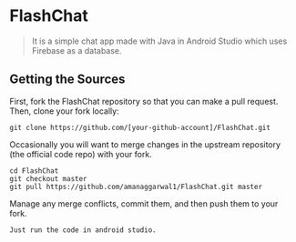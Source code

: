 # FlashChat
> It is a simple chat app made with Java in Android Studio which uses Firebase as a database.

## Getting the Sources
First, fork the FlashChat repository so that you can make a pull request. 
Then, clone your fork locally: 
```
git clone https://github.com/[your-github-account]/FlashChat.git 
```

Occasionally you will want to merge changes in the upstream repository (the official code repo) with your fork.

```
cd FlashChat
git checkout master
git pull https://github.com/amanaggarwal1/FlashChat.git master
```

Manage any merge conflicts, commit them, and then push them to your fork.

```
Just run the code in android studio.
```
